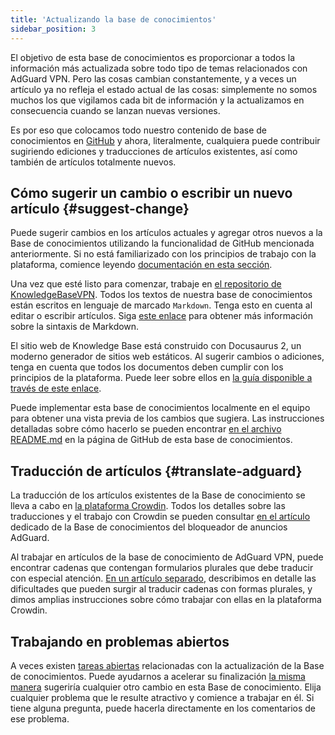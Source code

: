 ```yaml
---
title: 'Actualizando la base de conocimientos'
sidebar_position: 3
---
```


El objetivo de esta base de conocimientos es proporcionar a todos la información más actualizada sobre todo tipo de temas relacionados con AdGuard VPN. Pero las cosas cambian constantemente, y a veces un artículo ya no refleja el estado actual de las cosas: simplemente no somos muchos los que vigilamos cada bit de información y la actualizamos en consecuencia cuando se lanzan nuevas versiones.

Es por eso que colocamos todo nuestro contenido de base de conocimientos en [GitHub](https://github.com/AdguardTeam/KnowledgeBaseVPN) y ahora, literalmente, cualquiera puede contribuir sugiriendo ediciones y traducciones de artículos existentes, así como también de artículos totalmente nuevos.

## Cómo sugerir un cambio o escribir un nuevo artículo {#suggest-change}

Puede sugerir cambios en los artículos actuales y agregar otros nuevos a la Base de conocimientos utilizando la funcionalidad de GitHub mencionada anteriormente. Si no está familiarizado con los principios de trabajo con la plataforma, comience leyendo [documentación en esta sección](https://docs.github.com/en).

Una vez que esté listo para comenzar, trabaje en [el repositorio de KnowledgeBaseVPN](https://github.com/AdguardTeam/KnowledgeBaseVPN). Todos los textos de nuestra base de conocimientos están escritos en lenguaje de marcado `Markdown`. Tenga esto en cuenta al editar o escribir artículos. Siga [este enlace](https://docs.github.com/en/get-started/writing-on-github/getting-started-with-writing-and-formatting-on-github/basic-writing-and-formatting-syntax) para obtener más información sobre la sintaxis de Markdown.

El sitio web de Knowledge Base está construido con Docusaurus 2, un moderno generador de sitios web estáticos. Al sugerir cambios o adiciones, tenga en cuenta que todos los documentos deben cumplir con los principios de la plataforma. Puede leer sobre ellos en [la guía disponible a través de este enlace](https://docusaurus.io/docs/category/guides).

Puede implementar esta base de conocimientos localmente en el equipo para obtener una vista previa de los cambios que sugiera. Las instrucciones detalladas sobre cómo hacerlo se pueden encontrar [en el archivo README.md](https://github.com/AdguardTeam/KnowledgeBaseVPN/blob/main/README.md) en la página de GitHub de esta base de conocimientos.

## Traducción de artículos {#translate-adguard}

La traducción de los artículos existentes de la Base de conocimiento se lleva a cabo en [la plataforma Crowdin](https://crowdin.com/project/adguard-vpn-knowledge-base). Todos los detalles sobre las traducciones y el trabajo con Crowdin se pueden consultar [en el artículo ](https://adguard.com/kb/miscellaneous/contribute/translate/program/) dedicado de la Base de conocimientos del bloqueador de anuncios AdGuard.

Al trabajar en artículos de la base de conocimiento de AdGuard VPN, puede encontrar cadenas que contengan formularios plurales que debe traducir con especial atención. [En un artículo separado](https://adguard.com/kb/miscellaneous/contribute/translate/plural-forms/), describimos en detalle las dificultades que pueden surgir al traducir cadenas con formas plurales, y dimos amplias instrucciones sobre cómo trabajar con ellas en la plataforma Crowdin.

## Trabajando en problemas abiertos

A veces existen [tareas abiertas](https://github.com/AdguardTeam/KnowledgeBaseVPN/issues/) relacionadas con la actualización de la Base de conocimientos. Puede ayudarnos a acelerar su finalización [la misma manera](#suggest-change) sugeriría cualquier otro cambio en esta Base de conocimiento. Elija cualquier problema que le resulte atractivo y comience a trabajar en él. Si tiene alguna pregunta, puede hacerla directamente en los comentarios de ese problema.
